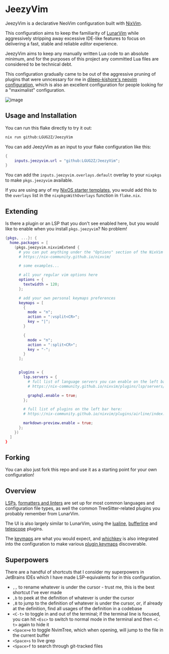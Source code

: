 # JeezyVim

JeezyVim is a declarative NeoVim configuration built with
[NixVim](https://github.com/nix-community/nixvim).

This configuration aims to keep the familiarity of
[LunarVim](https://lunarvim.org) while aggressively stripping away excessive
IDE-like features to focus on delivering a fast, stable and reliable _editor_
experience.

JeezyVim aims to keep any manually written Lua code to an absolute minimum, and
for the purposes of this project any committed Lua files are considered to be
technical debt.

This configuration gradually came to be out of the aggressive pruning of
plugins that were unncessary for me in [dileep-kishore's neovim
configuration](https://github.com/dileep-kishore/neovim), which is also an
excellent configuration for people looking for a "maximalist" configuration.

![image](https://github.com/LGUG2Z/JeezyVim/assets/13164844/df05aac6-f436-460e-a851-1796e8ae9456)

## Usage and Installation

You can run this flake directly to try it out:

```bash
nix run github:LGUG2Z/JeezyVim
```

You can add JeezyVim as an input to your flake configuration like this:

```nix
{
    inputs.jeezyvim.url = "github:LGUG2Z/JeezyVim";
}
```

You can add the `inputs.jeezyvim.overlays.default` overlay to your `nixpkgs` to
make `pkgs.jeezyvim` available.

If you are using any of my [NixOS starter
templates](https://github.com/search?q=owner%3ALGUG2Z+nixos&type=repositories),
you would add this to the `overlays` list in the `nixpkgsWithOverlays` function
in `flake.nix`.

## Extending

Is there a plugin or an LSP that you don't see enabled here, but you would like
to enable when you install `pkgs.jeezyvim`? No problem!

```nix
{pkgs, ...}: {
  home.packages = [
    (pkgs.jeezyvim.nixvimExtend {
      # you can put anything under the "Options" section of the NixVim docs here
      # https://nix-community.github.io/nixvim/

      # some examples...

      # all your regular vim options here
      options = {
        textwidth = 120;
      };

      # add your own personal keymaps preferences
      keymaps = [
        {
          mode = "n";
          action = ":vsplit<CR>";
          key = "|";
        }

        {
          mode = "n";
          action = ":split<CR>";
          key = "-";
        }
      ];


      plugins = {
        lsp.servers = {
          # full list of language servers you can enable on the left bar here:
          # https://nix-community.github.io/nixvim/plugins/lsp/servers/ansiblels/index.html

          graphql.enable = true;
        };

        # full list of plugins on the left bar here:
        # https://nix-community.github.io/nixvim/plugins/airline/index.html

        markdown-preview.enable = true;
      };
    })
  ]
}
```

## Forking

You can also just fork this repo and use it as a starting point for your own
configuration!

## Overview

[LSPs](./config/lsp/lsp.nix), [formatters and
linters](./config/lsp/none-ls.nix) are set up for most common languages and
configuration file types, as well the common TreeSitter-related plugins you
probably remember from LunarVim.

The UI is also largely similar to LunarVim, using the
[lualine](./config/lualine.nix), [bufferline](./config/bufferline.nix) and
[telescope](./config/ui/telescope.nix) plugins.

The [keymaps](./config/keymaps/keymaps-general.nix) are what you would expect,
and [whichkey](./config/keymaps/whichkey.nix) is also integrated into the
configuration to make various [plugin
keymaps](./config/keymaps/keymaps-plugins.nix) discoverable.

## Superpowers

There are a handful of shortcuts that I consider my superpowers in JetBrains
IDEs which I have made LSP-equivalents for in this configuration.

- `,,` to rename whatever is under the cursor - trust me, this is the best
  shortcut I've ever made
- `,b` to peek at the definition of whatever is under the cursor
- `,B` to jump to the definition of whatever is under the cursor, _or_, if
  already at the definition, find all usages of the definition in a codebase
- `<C-t>` to toggle in and out of the terminal; if the terminal line is
  focused, you can hit `<Esc>` to switch to normal mode in the terminal and
  then `<C-t>` again to hide it
- `<Space>e` to toggle NvimTree, which when opening, will jump to the file in
  the current buffer
- `<Space>s` to live grep
- `<Space>f` to search through git-tracked files
